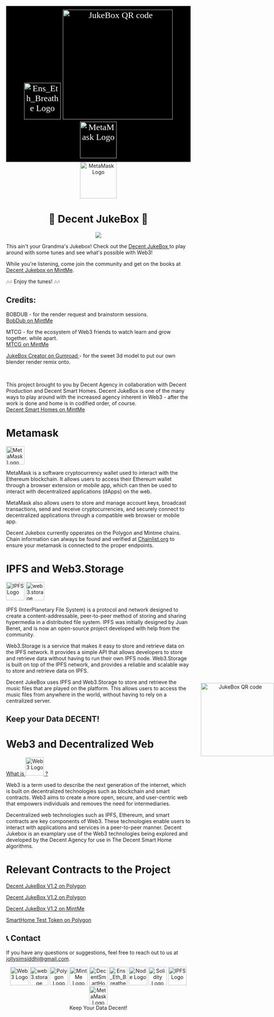 <div  style="font-family: 'Comic Sans MS', cursive; font-size: 24px; color: white; background-color: black; padding: 10px;" align="center">
    <img src="https://bafybeic5bvnkjejuxbogn2n7lyzfyf5l6glgzrxkidjwj4yvhyci5haoca.ipfs.w3s.link/PolygonLogo.png" alt="Ens_Eth_Breathe Logo" width="100" height="100">
    <img src="https://github.com/TheJollyLaMa/JollyJukeBox/blob/main/public/assets/JukeBox_Landing.gif" alt="JukeBox QR code" width="300" height="300">
    <img src="https://bafybeig67sj4te7xkz5ku67ksnhxdfzikblc77gsecv53owxe6b4z5aega.ipfs.w3s.link/MintMeLogo.png" alt="MetaMask Logo" width="100" height="100">
</div>

<div align="center">
    <img src="https://bafybeicft2vkf4jfqex4j2xjr5t2yzrdlticyboc2gbf325ztjqpv5ng24.ipfs.w3s.link/MetaMaskFox.png" alt="MetaMask Logo" width="100" height="100">
    <img src="https://github.com/TheJollyLaMa/JollyJukeBox/blob/main/public/assets/Decent_Jukebox_QR.png" 
     alt="JukeBox QR code" 
     width="200" 
     height="200" 
     style="position: absolute; top: 50%; right: 0; transform: translateY(-50%);">
    <h1>🎵 Decent JukeBox 🎵</h1>
</div>


<div align="center">
    	<img height=auto width=auto src="https://github.com/TheJollyLaMa/JollyJukeBox/blob/main/public/assets/Controls_Demo.gif">
</div>

<div>
    <p>
    This ain't your Grandma's Jukebox! Check out the <a href="https://thejollylama.github.io/JollyJukeBox/public/" target="_blank">Decent JukeBox </a> to play around with some tunes and see what's possible with Web3!</p>
    <p>While you're listening, come join the community and get on the books at <a href="https://www.mintme.com/token/DecentJukebox">Decent Jukebox on MintMe</a>.</p>
    <p>
    🎶🎶 Enjoy the tunes! 🎶🎶
    </p>
</div>
<div>
    <h2>Credits:</h2>
    <p>BOBDUB - for the render request and brainstorm sessions.
    <br>
    <a href="https://www.mintme.com/token/bobdubbloon" target="_blank"> BobDub on MintMe </a> </p>
    <p>MTCG - for the ecosystem of Web3 friends to watch learn and grow together. while apart.
    <br>
    <a href="https://www.mintme.com/token/mtcg"  > MTCG on MintMe </a> </p>
    <p><a href="https://innovationassets.gumroad.com/?recommended_by=library&_gl=1*e3bpgc*_ga*MTA0MTE3Nzg4NC4xNzMyMjkwNzEw*_ga_6LJN6D94N6*MTczMjI5MDcxMC4xLjEuMTczMjI5MDcyMC4wLjAuMA.." target="_blank"> JukeBox Creator on Gumroad </a> - for the sweet 3d model to put our own blender render remix onto. 
    </p>
    <br>
    <p>
        This project brought to you by Decent Agency in collaboration with Decent Production and Decent Smart Homes. Decent JukeBox is one of the many ways to play around with the increased agency inherent in Web3 - after the work is done and home is in codified order, of course.
        <br>
        <a href="https://www.mintme.com/token/DecentSmartHomes" target="_blank">Decent Smart Homes on MintMe</a>
    </p>
</div>


# Metamask
<div>
    <img src="https://bafybeicft2vkf4jfqex4j2xjr5t2yzrdlticyboc2gbf325ztjqpv5ng24.ipfs.w3s.link/MetaMaskFox.png" alt="MetaMask Logo" width="50" height="50">
    <p>
    MetaMask is a software cryptocurrency wallet used to interact with the Ethereum blockchain. It allows users to access their Ethereum wallet through a browser extension or mobile app, which can then be used to interact with decentralized applications (dApps) on the web.
    </p>
    <p>
    MetaMask also allows users to store and manage account keys, broadcast transactions, send and receive cryptocurrencies, and securely connect to decentralized applications through a compatible web browser or mobile app.
    </p>
    <p>Decent Jukebox currently opperates on the Polygon and Mintme chains. Chain information can always be found and verified at <a href="https://chainlist.org/" target="_blank">Chainlist.org</a> to ensure your metamask is connected to the proper endpoints.</p>
    
</div>

# IPFS and Web3.Storage
<div>
    <img src="https://bafybeidxx2mbmne45dqr5c572ynzly6asn7qns6uvdyhak7576nygcu4ym.ipfs.w3s.link/IPFS_Logo.png" alt="IPFS Logo" width="50" height="50">
    <img src="https://bafybeih7e5eyvfs64oimtn5ywti2lovl3ydysq5mcoxbefpx2qkly4rdrq.ipfs.w3s.link/web3storage.png" alt="web3.storage Logo" width="50" height="50">
    <p>
    IPFS (InterPlanetary File System) is a protocol and network designed to create a content-addressable, peer-to-peer method of storing and sharing hypermedia in a distributed file system. IPFS was initially designed by Juan Benet, and is now an open-source project developed with help from the community.
    </p>
    <p>
    Web3.Storage is a service that makes it easy to store and retrieve data on the IPFS network. It provides a simple API that allows developers to store and retrieve data without having to run their own IPFS node. Web3.Storage is built on top of the IPFS network, and provides a reliable and scalable way to store and retrieve data on IPFS.
    </p>
    <p>
    Decent JukeBox uses IPFS and Web3.Storage to store and retrieve the music files that are played on the platform. This allows users to access the music files from anywhere in the world, without having to rely on a centralized server.
    </p>
   <h2> Keep your Data DECENT! <h2>
</div>

# Web3 and Decentralized Web
<div>
    <!-- link to web3 video on youtube -->
    <a href="https://www.youtube.com/watch?v=nHhAEkG1y2U" target="_blank">
        What is <img src="https://github.com/TheJollyLaMa/JollyJukeBox/blob/main/public/assets/web3_logo.png" alt="Web3 Logo" width="50" height="50"> ?
    </a>
    <p>
    Web3 is a term used to describe the next generation of the internet, which is built on decentralized technologies such as blockchain and smart contracts. Web3 aims to create a more open, secure, and user-centric web that empowers individuals and removes the need for intermediaries.
    </p>
    <p>
    Decentralized web technologies such as IPFS, Ethereum, and smart contracts are key components of Web3. These technologies enable users to interact with applications and services in a peer-to-peer manner. Decent Jukebox is an examplary use of the Web3 technologies being explored and developed by the Decent Agency for use in The Decent Smart Home algorithms.
    </p>
</div>

# Relevant Contracts to the Project

[Decent JukeBox V1.2 on Polygon](https://polygonscan.com/address/0x180Cf8CB681a083A73c997809FF60Df857010bF9)

[Decent JukeBox V1.2 on Polygon](https://polygonscan.com/address/0xACB7850f5836fD9981c7d01F2Ca64628a661f287)

[Decent JukeBox V1.2 on MintMe](https://www.mintme.com/explorer/addr/0x95f35eb32feaa8dd025bbf1aaec157091cca6dd2)

[SmartHome Test Token on Polygon](https://polygonscan.com/address/0x81cCeF6414D4CDbed9FD6Ea98c2D00105800cd78)

## 📞 Contact

If you have any questions or suggestions, feel free to reach out to us at [jollysimsiddhi@gmail.com](mailto:jollysimsiddhi@gmail.com).



<div align="center">
    <img src="https://github.com/TheJollyLaMa/JollyJukeBox/blob/main/public/assets/web3_logo.png" alt="Web3 Logo" width="50" height="50">
    <img src="https://bafybeih7e5eyvfs64oimtn5ywti2lovl3ydysq5mcoxbefpx2qkly4rdrq.ipfs.w3s.link/web3storage.png" alt="web3.storage Logo" width="50" height="50">
    <img src="https://bafybeic5bvnkjejuxbogn2n7lyzfyf5l6glgzrxkidjwj4yvhyci5haoca.ipfs.w3s.link/PolygonLogo.png" alt="Polygon Logo" width="50" height="50">
    <img src="https://bafybeig67sj4te7xkz5ku67ksnhxdfzikblc77gsecv53owxe6b4z5aega.ipfs.w3s.link/MintMeLogo.png" alt="MintMe Logo" width="50" height="50">
    <img src="https://bafybeigr6ri2ythjbciusgjdvimjt74caymflc5ut4rmtrkhcoi2cr53ua.ipfs.w3s.link/DecentSmartHome.png" alt="DecentSmartHome Logo" width="50" height="50">
    <img src="https://bafybeifej4defs5s5wryxylmps42c7xkbzle3fxjgnsbb5hcfnd5b77zwa.ipfs.w3s.link/Ens_Eth_Breathe.gif" alt="Ens_Eth_Breathe Logo" width="50" height="50">
    <img src="https://bafybeie7l66frjp4im2xrsd3wxlhwcve4bxuxqrvs6i3a33untc6mwwkgm.ipfs.w3s.link/node_logo.png" alt="Node Logo" width="50" height="50">
    <img src="https://bafybeicpv5ao6nyxhdln45jrd4gslyhrsagq72vvzmdpb2tsbm2vkz5jc4.ipfs.w3s.link/solidity.png" alt="Solidity Logo" width="50" height="50">
    <img src="https://bafybeidxx2mbmne45dqr5c572ynzly6asn7qns6uvdyhak7576nygcu4ym.ipfs.w3s.link/IPFS_Logo.png" alt="IPFS Logo" width="50" height="50">
    <img src="https://bafybeicft2vkf4jfqex4j2xjr5t2yzrdlticyboc2gbf325ztjqpv5ng24.ipfs.w3s.link/MetaMaskFox.png" alt="MetaMask Logo" width="50" height="50">
    <br>
    Keep Your Data Decent!
</div>

